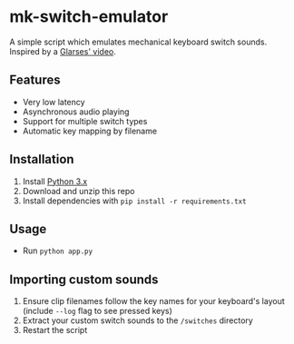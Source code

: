 # mk-switch-emulator
A simple script which emulates mechanical keyboard switch sounds. Inspired by a [Glarses' video](https://www.youtube.com/watch?v=P_9vXJZVT54).

## Features
* Very low latency
* Asynchronous audio playing
* Support for multiple switch types
* Automatic key mapping by filename

## Installation
1. Install [Python 3.x](https://www.python.org/downloads/)
2. Download and unzip this repo
3. Install dependencies with `pip install -r requirements.txt`

## Usage
* Run `python app.py`

## Importing custom sounds
1. Ensure clip filenames follow the key names for your keyboard's layout (include `--log` flag to see pressed keys)
2. Extract your custom switch sounds to the `/switches` directory
3. Restart the script
